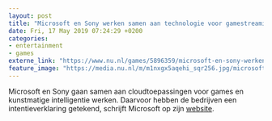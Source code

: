 ```yaml
---
layout: post
title: "Microsoft en Sony werken samen aan technologie voor gamestreaming"
date: Fri, 17 May 2019 07:24:29 +0200
categories: 
- entertainment 
- games 
externe_link: "https://www.nu.nl/games/5896359/microsoft-en-sony-werken-samen-aan-technologie-voor-gamestreaming.html"
feature_image: "https://media.nu.nl/m/m1nxgx5aqehi_sqr256.jpg/microsoft-en-sony-werken-samen-aan-technologie-voor-gamestreaming.jpg"
---
```


Microsoft en Sony gaan samen aan cloudtoepassingen voor games en kunstmatige intelligentie werken. Daarvoor hebben de bedrijven een intentieverklaring getekend, schrijft Microsoft op zijn <a href="https://news.microsoft.com/2019/05/16/sony-and-microsoft-to-explore-strategic-partnership/" target="_blank">website</a>.
